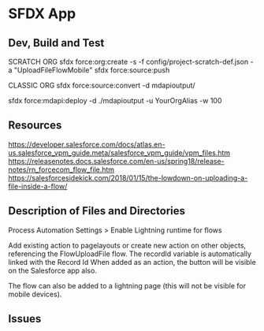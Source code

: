 # SFDX  App

## Dev, Build and Test
SCRATCH ORG
sfdx force:org:create -s -f config/project-scratch-def.json -a "UploadFileFlowMobile"
sfdx force:source:push

CLASSIC ORG
sfdx force:source:convert -d mdapioutput/

sfdx force:mdapi:deploy -d ./mdapioutput -u YourOrgAlias -w 100


## Resources
https://developer.salesforce.com/docs/atlas.en-us.salesforce_vpm_guide.meta/salesforce_vpm_guide/vpm_files.htm
https://releasenotes.docs.salesforce.com/en-us/spring18/release-notes/rn_forcecom_flow_file.htm
https://salesforcesidekick.com/2018/01/15/the-lowdown-on-uploading-a-file-inside-a-flow/


## Description of Files and Directories
Process Automation Settings > Enable Lightning runtime for flows

Add existing action to pagelayouts
or 
create new action on other objects, referencing the FlowUploadFile flow.
The recordId variable is automatically linked with the Record Id
When added as an action, the button will be visible on the Salesforce app also.

The flow can also be added to a lightning page (this will not be visible for mobile devices).
## Issues


